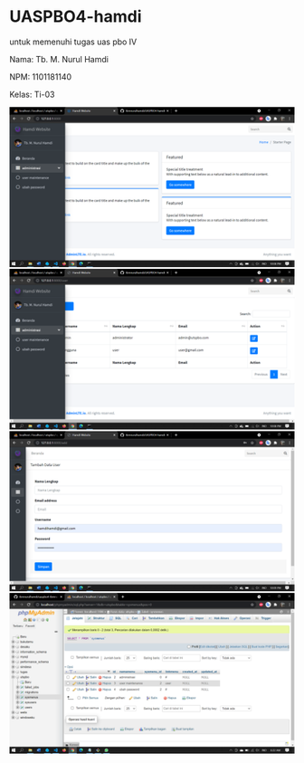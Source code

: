 # UASPBO4-hamdi

untuk memenuhi tugas uas pbo IV

Nama: Tb. M. Nurul Hamdi

NPM: 1101181140

Kelas: Ti-03

<p align="center">
<img src="halamanawal.png"></a>
<img src="halamanuser.png"></a>
<img src="halamanusertambah.png"></a>
<img src="dbtblsysmenus.png"></a>

</p>

